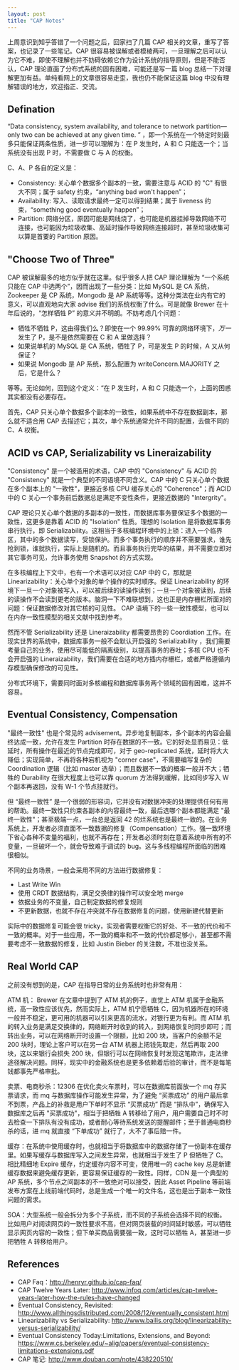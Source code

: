 ```yaml
---
layout: post
title: "CAP Notes"
---
```


上周意识到知乎答错了一个问题之后，回家扫了几篇 CAP 相关的文章，重写了答案，也记录了一些笔记。CAP 很容易被误解或者模棱两可，一旦理解之后可以认为它不难，即使不理解也并不妨碍依赖它作为设计系统的指导原则，但是不能否认，CAP 理论直面了分布式系统的固有困难，可能还是写一篇 blog 总结一下对理解更加有益。单纯看网上的文章很容易走歪，我也仍不能保证这篇 blog 中没有理解错误的地方，欢迎指正、交流。

## Defination

“Data consistency, system availability, and tolerance to network partition—only two can be achieved at any given time. ” ，即一个系统在一个特定时刻最多只能保证两条性质，进一步可以理解为：在 P 发生时，A 和 C 只能选一个；当系统没有出现 P 时，不需要做 C 与 A 的权衡。

C、A、P 各自的定义是：

- Consistency: 关心单个数据多个副本的一致，需要注意与 ACID 的 "C" 有很大不同；属于 safety 约束，“anything bad won't happen”；
- Availability: 写入、读取请求最终一定可以得到结果；属于 liveness 约束，“something good eventually happen”；
- Partition: 网络分区，原因可能是网线烧了，也可能是机器挂掉导致网络不可连接，也可能因为垃圾收集、高延时操作导致网络连接超时，甚至垃圾收集可以算是首要的 Partition 原因。

## "Choose Two of Three"

CAP 被误解最多的地方似乎就在这里。似乎很多人把 CAP 理论理解为 “一个系统只能在 CAP 中选两个”，因而出现了一些分类：比如 MySQL 是 CA 系统，Zookeeper 是 CP 系统，Mongodb 是 AP 系统等等。这种分类法在业内有它的意义，可以直观地向大家 advise 我们的系统权衡了什么。可是就像 Brewer 在十年后说的，“怎样牺牲 P” 的意义并不明朗。不妨考虑几个问题：

- 牺牲不牺牲 P，这由得我们么？即使在一个 99.99% 可靠的网络环境下，*万一* 发生了 P，是不是依然需要在 C 和 A 里做选择？
- 如果说单机的 MySQL 是 CA 系统，牺牲了 P，可是发生 P 的时候，A 又从何保证？
- 如果说 Mongodb 是 AP 系统，那么配置为 writeConcern.MAJORITY 之后，它是什么？

等等。无论如何，回到这个定义：“在 P 发生时，A 和 C 只能选一个，上面的困惑其实都没有必要存在。

首先，CAP 只关心单个数据多个副本的一致性，如果系统中不存在数据副本，那么就不适合用 CAP 去描述它；其次，单个系统通常允许不同的配置，去做不同的 C、A 权衡。

## ACID vs CAP, Serializability vs Lineraizability

"Consistency" 是一个被滥用的术语，CAP 中的 "Consistency" 与 ACID 的 "Consistency" 就是一个典型的不同语境不同含义。CAP 中的 C 只关心单个数据在多个副本上的 "一致性"，更接近多核 CPU 缓存关心的 "Coherence"；而 ACID 中的 C 关心一个事务前后数据总是满足不变性条件，更接近数据的 "Intergrity"。

CAP 理论只关心单个数据的多副本的一致性，而数据库事务要保证多个数据的一致性，这更多是靠着 ACID 的 "Isolation" 性质。理想的 Isolation 是将数据库事务串行执行，即 Serializability。这相当于多核编程环境中的上锁：进入一个临界区，其中的多个数据读写，受锁保护。而多个事务执行的顺序并不需要强求，谁先抢到锁，谁就执行，实际上是随机的。而且事务执行完毕的结果，并不需要立即对其它事务可见，允许事务使用 Snapshot 的方式实现。

在多核编程上下文中，也有一个术语可以对应 CAP 中的 C，那就是 Linearizability：关心单个对象的单个操作的实时顺序。保证 Linearizability 的环境下一旦一个对象被写入，可以被后续的读操作读到；一旦一个对象被读到，后续的读操作不会读到更老的版本。脑洞一下不难联想到，这也正是内存栅栏所面对的问题：保证数据修改对其它核的可见性。 CAP 语境下的一些一致性模型，也可以在内存一致性模型的相关文献中找到参考。

然而不管 Serializability 还是 Lineraizability 都需要昂贵的 Coordiation 工作。在现实世界的系统中，数据库事务一般不会默认开启强的 Serializability ，我们需要考量自己的业务，使用尽可能低的隔离级别，以提高事务的吞吐；多核 CPU 也不会开启强的 Lineraizability，我们需要在合适的地方插内存栅栏，或者严格遵循内存模型确保修改的可见性。

分布式环境下，需要同时面对多核编程和数据库事务两个领域的固有困难，这并不容易。

## Eventual Consistency, Compensation

"最终一致性" 也是个常见的 advisement。异步地复制副本，多个副本的内容会最终达成一致，允许在发生 Partition 时存在数据的不一致。它的好处显而易见：低延时，所有操作在最近的节点完成即可，对于 geo-replicated 系统，延时将大大降低；实现简单，不再将各种宕机视为 "corner case"，不需要编写复杂的 Coordination 逻辑（比如 master 选举）；而且数据不一致的概率一般并不大；牺牲的 Durability 在很大程度上也可以靠 quorum 方法得到缓解，比如同步写入 W 个副本再返回，没有 W-1 个节点挂就行。

但 “最终一致性” 是一个很弱的形容词，它并没有对数据冲突的处理提供任何有用的帮助。最终一致性只约束各副本的内容最终一致，最后选哪个副本都能满足 "最终一致性"；甚至极端一点，一台总是返回 42 的烂系统也是最终一致的。在业务系统上，开发者必须直面不一致数据的修复（Compensation）工作。强一致环境下省心各种不变量的福利，也就不再存在；开发者必须时刻在意着系统中所有的不变量，一旦破坏一个，就会导致难于调试的 bug。这与多线程编程所面临的困难很相似。

不同的业务场景，一般会采用不同的方法进行数据修复：

- Last Write Win
- 使用 CRDT 数据结构，满足交换律的操作可以安全地 merge
- 依据业务的不变量，自己制定数据的修复规则
- 不更新数据，也就不存在冲突就不存在数据修复的问题，使用新建代替更新

实际中的数据修复可能会很 tricky，实现者需要权衡它的好处、不一致的代价和不一致的概率。对于一些应用，不一致的概率和不一致的代价都足够小，甚至都不需要考虑不一致数据的修复，比如 Justin Bieber 的关注数，不准也没关系。

## Real World CAP

之前没有想到的是，CAP 在指导日常的业务系统时也非常有用：

ATM 机： Brewer 在文章中提到了 ATM 机的例子，直觉上 ATM 机属于金融系统，高一致性应该优先，然而实际上，ATM 机宁愿牺牲 C，因为机器所在的环境一般并不稳定，更可用的机器可以引来更高的流水，对银行更为有利。而 ATM 机的转入业务是满足交换律的，网络断开时收到的转入，到网络恢复时同步即可；而转出业务，可以在网络断开时设置一个限额，比如 200 块，当客户的余额不足 200 块时，理论上客户可以在另一台 ATM 机器上把钱先取走，然后再取 200 块，这以来银行会损失 200 块，但银行可以在网络恢复时发现这笔欺诈，走法律途径解决问题。同样，现实中的金融系统也是更多依赖着后验的审计，而不是每笔钱都事先严格审批。

卖票、电商秒杀：12306 在优化卖火车票时，可以在数据库前面放一个 mq 存买票请求，而 mq 与数据库操作可能发生异常，为了避免 “买票成功” 的用户最后拿不到票，产品上的补救是用户下单时不显示 “买票成功” 而是 “排队中”，确保写入数据库之后再 "买票成功"，相当于把牺牲 A 转移给了用户，用户需要自己时不时去检查一下排队有没有成功，或者耐心等待系统发送的提醒邮件；至于普通电商秒杀的话，进 mq 就直接 “下单成功” 就行了，大不了事后赔一件。

缓存：在系统中使用缓存时，也就相当于将数据库中的数据存储了一份副本在缓存里。如果写缓存与数据库写入之间发生异常，也就相当于发生了 P 但牺牲了 C。相比精细地 Expire 缓存，约定缓存内容不可变，使用唯一的 cache key  总是新建缓存数据来避免缓存更新，更容易保证缓存的一致性。同样，CDN 是一个典型的 AP 系统，多个节点之间副本的不一致绝对可以接受，因此 Asset Pipeline 等前端发布方案在上线前端代码时，总是生成一个唯一的文件名，这也是出于副本一致性问题的需求。

SOA：大型系统一般会拆分为多个子系统，而不同的子系统会选择不同的权衡。比如用户对阅读网页的一致性要求不高，但对网页装载的时间延时敏感，可以牺牲显示网页内容的一致性；但下单买商品需要强一致，这时可以牺牲 A，甚至进一步把牺牲 A 转移给用户。

## References

- CAP Faq：http://henryr.github.io/cap-faq/
- CAP Twelve Years Later: http://www.infoq.com/articles/cap-twelve-years-later-how-the-rules-have-changed
- Eventual Consistency, Revisited: http://www.allthingsdistributed.com/2008/12/eventually_consistent.html
- Linearizability vs Serializability: http://www.bailis.org/blog/linearizability-versus-serializability/
- Eventual Consistency Today:Limitations, Extensions, and Beyond: https://www.cs.berkeley.edu/~alig/papers/eventual-consistency-limitations-extensions.pdf
- CAP 笔记: http://www.douban.com/note/438220510/
